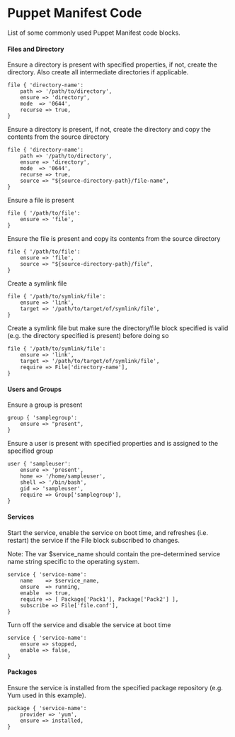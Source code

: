Puppet Manifest Code
==============

List of some commonly used Puppet Manifest code blocks.

#### Files and Directory

Ensure a directory is present with specified properties, if not, create the directory. Also create all intermediate directories if applicable.

````text
file { 'directory-name':
	path => '/path/to/directory',
	ensure => 'directory',
	mode  => '0644',
	recurse => true,
}
````

Ensure a directory is present, if not, create the directory and copy the contents from the source directory

````text
file { 'directory-name':
	path => '/path/to/directory',
	ensure => 'directory',
	mode  => '0644',
	recurse => true,
	source => "${source-directory-path}/file-name",
}
````

Ensure a file is present
````text
file { '/path/to/file':
	ensure => 'file',
}
````

Ensure the file is present and copy its contents from the source directory
````text
file { '/path/to/file':
	ensure => 'file',
	source => "${source-directory-path}/file",
}
````

Create a symlink file
````text
file { '/path/to/symlink/file':
	ensure => 'link',
	target => '/path/to/target/of/symlink/file',
}
````

Create a symlink file but make sure the directory/file block specified is valid (e.g. the directory specified is present) before doing so
````text
file { '/path/to/symlink/file':
	ensure => 'link',
	target => '/path/to/target/of/symlink/file',
	require	=> File['directory-name'],
}
````

#### Users and Groups

Ensure a group is present
````text
group { 'samplegroup':
	ensure => "present",
}
````

Ensure a user is present with specified properties and is assigned to the specified group
````text
user { 'sampleuser':
	ensure => 'present',
	home => '/home/sampleuser',
	shell => '/bin/bash',
	gid => 'sampleuser',
	require => Group['samplegroup'],
}
````

#### Services

Start the service, enable the service on boot time, and refreshes (i.e. restart) the service if the File block subscribed to changes.

Note: The var $service_name should contain the pre-determined service name string specific to the operating system.

````text
service { 'service-name':
	name	=> $service_name,
	ensure	=> running,
	enable	=> true,
	require	=> [ Package['Pack1'], Package['Pack2'] ],
	subscribe => File['file.conf'],
}
````

Turn off the service and disable the service at boot time
````text
service { 'service-name':
	ensure => stopped,
	enable => false,
}
````

#### Packages

Ensure the service is installed from the specified package repository (e.g. Yum used in this example).
````text
package { 'service-name':
	provider => 'yum',
	ensure => installed,
}
````
